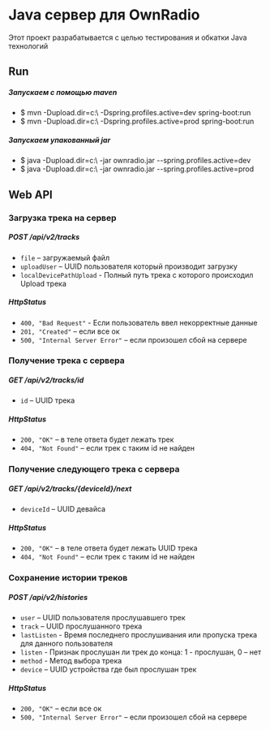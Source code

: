 # Java сервер для OwnRadio 

Этот проект разрабатывается с целью тестирования и обкатки Java технологий  

Run
---
##### Запускаем с помощью maven
* $ mvn -Dupload.dir=c:\ -Dspring.profiles.active=dev spring-boot:run
* $ mvn -Dupload.dir=c:\ -Dspring.profiles.active=prod spring-boot:run

##### Запускаем упакованный jar 
* $ java -Dupload.dir=c:\ -jar ownradio.jar --spring.profiles.active=dev
* $ java -Dupload.dir=c:\ -jar ownradio.jar --spring.profiles.active=prod


Web API
---

### Загрузка трека на сервер

##### POST /api/v2/tracks
* `file` – загружаемый файл
* `uploadUser` – UUID пользователя который производит загрузку
* `localDevicePathUpload` - Полный путь трека с которого происходил Upload трека

##### HttpStatus
* `400, "Bad Request"` - Если пользователь ввел некорректные данные
* `201, "Created"` – если все ок
* `500, "Internal Server Error"` – если произошел сбой на сервере

### Получение трека с сервера
##### GET /api/v2/tracks/id
* `id` – UUID трека 

##### HttpStatus
* `200, "OK"` – в теле ответа будет лежать трек
* `404, "Not Found"` – если трек с таким id не найден

### Получение следующего трека с сервера
##### GET /api/v2/tracks/{deviceId}/next
* `deviceId` – UUID девайса

##### HttpStatus
* `200, "OK"` – в теле ответа будет лежать UUID трека
* `404, "Not Found"` – если трек с таким id не найден

### Сохранение истории треков
##### POST /api/v2/histories
* `user` – UUID пользователя прослушавшего трек
* `track` – UUID прослушанного трека
* `lastListen` - Время последнего прослушивания или пропуска трека для данного пользователя
* `listen` - Признак прослушан ли трек до конца:  1 - прослушан, 0 – нет
* `method` - Метод выбора трека 
* `device` – UUID устройства где был прослушан трек

##### HttpStatus
* `200, "OK"` – если все ок
* `500, "Internal Server Error"` – если произошел сбой на сервере

